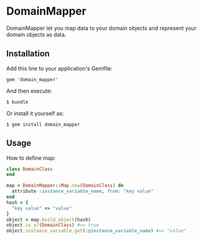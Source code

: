 # DomainMapper

DomainMapper let you map data to your domain objects and represent your domain objects as data.

## Installation

Add this line to your application's Gemfile:

    gem 'domain_mapper'

And then execute:

    $ bundle

Or install it yourself as:

    $ gem install domain_mapper

## Usage

How to define map:

```ruby
class DomainClass
end

map = DomainMapper::Map.new(DomainClass) do
  attribute :instance_variable_name, from: "key value"
end
hash = {
  "key value" => "value"
}
object = map.build_object(hash)
object.is_a?(DomainClass) #=> true
object.instance_variable_get(:@instance_variable_name) #=> "value"
```
